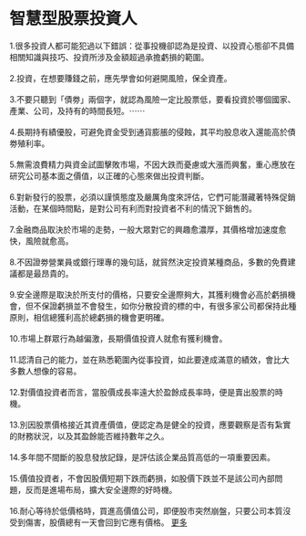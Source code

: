 # 智慧型股票投資人


<div id="id_590ea337a63b85793404382" class="text_exposed_root"><span>1.很多投資人都可能犯過以下錯誤：從事投機卻認為是投</span><wbr><span class="word_break"></span><span>資、以投資心態卻不具備相關知識與技巧、投資所涉及金額</span><wbr><span class="word_break"></span>超過承擔虧損的範圍。<br> <br><span> 2.投資，在想要賺錢之前，應先學會如何避開風險，保全</span><wbr><span class="word_break"></span>資產。<br> <br><span> 3.不要只聽到「債劵」兩個字，就認為風險一定比股票低</span><wbr><span class="word_break"></span>，要看投資於哪個國家、產業、公司，及持有的時間長短。<span class="text_exposed_hide">⋯⋯</span><span class="text_exposed_show"><br> <br><span> 4.長期持有績優股，可避免資金受到通貨膨脹的侵蝕，其</span><wbr><span class="word_break"></span>平均股息收入還能高於債劵殖利率。<br> <br><span> 5.無需浪費精力與資金試圖擊敗市場，不因大跌而憂慮或</span><wbr><span class="word_break"></span><span>大漲而興奮，重心應放在研究公司基本面之價值，以正確的</span><wbr><span class="word_break"></span>心態來做出投資判斷。<br> <br><span> 6.對新發行的股票，必須以謹慎態度及嚴厲角度來評估，</span><wbr><span class="word_break"></span><span>它們可能潛藏著特殊促銷活動，在某個時間點，是對公司有</span><wbr><span class="word_break"></span>利而對投資者不利的情況下銷售的。<br> <br><span> 7.金融商品取決於市場的走勢，一般大眾對它的興趣愈濃</span><wbr><span class="word_break"></span>厚，其價格增加速度愈快，風險就愈高。<br> <br><span> 8.不因證劵營業員或銀行理專的幾句話，就貿然決定投資</span><wbr><span class="word_break"></span>某種商品，多數的免費建議都是最昂貴的。<br> <br><span> 9.安全邊際是取決於所支付的價格，只要安全邊際夠大，</span><wbr><span class="word_break"></span><span>其獲利機會必高於虧損機會，但不保證虧損並不會發生，如</span><wbr><span class="word_break"></span><span>你分散投資的標的中，有很多家公司都保持此種原則，相信</span><wbr><span class="word_break"></span>總獲利高於總虧損的機會更明確。<br> <br><span> 10.市場上群眾行為越偏激，長期價值投資人就愈有獲利</span><wbr><span class="word_break"></span>機會。<br> <br><span> 11.認清自己的能力，並在熟悉範圍內從事投資，如此要</span><wbr><span class="word_break"></span>達成滿意的績效，會比大多數人想像的容易。<br> <br><span> 12.對價值投資者而言，當股價成長率遠大於盈餘成長率</span><wbr><span class="word_break"></span>時，便是賣出股票的時機。<br> <br><span> 13.別因股票價格接近其資產價值，便認定為是健全的投</span><wbr><span class="word_break"></span><span>資，應要觀察是否有紮實的財務狀況，以及其盈餘能否維持</span><wbr><span class="word_break"></span>數年之久。<br> <br><span> 14.多年間不間斷的股息發放記錄，是評估該企業品質高</span><wbr><span class="word_break"></span>低的一項重要因素。<br> <br><span> 15.價值投資者，不會因股價短期下跌而虧損，如股價下</span><wbr><span class="word_break"></span><span>跌並不是該公司內部問題，反而是進場布局，擴大安全邊際</span><wbr><span class="word_break"></span>的好時機。<br> <br><span> 16.耐心等待於低價格時，買進高價值公司，即便股市突</span><wbr><span class="word_break"></span><span>然崩盤，只要公司本質沒受到傷害，股價總有一天會回到它</span><wbr><span class="word_break"></span>應有價格。</span><span class="text_exposed_hide"> <span class="text_exposed_link"><a class="see_more_link" data-interaction-root-id="_24_q" onclick="var func = function(e) { e.preventDefault(); }; var parent = Parent.byClass(this, &quot;text_exposed_root&quot;); if (parent &amp;&amp; parent.getAttribute(&quot;id&quot;) == &quot;id_590ea337a63b85793404382&quot;) { CSS.addClass(parent, &quot;text_exposed&quot;); Arbiter.inform(&quot;reflow&quot;); }; func(event); " href="#" data-ft="{&quot;tn&quot;:&quot;e&quot;}" role="button"><span class="see_more_link_inner">更多</span></a></span></span></div>